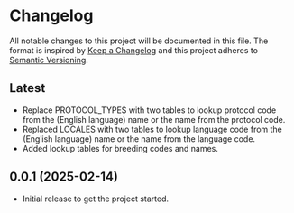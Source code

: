 # Changelog

All notable changes to this project will be documented in this file.
The format is inspired by [Keep a Changelog](https://keepachangelog.com/en/1.0.0/)
and this project adheres to [Semantic Versioning](https://semver.org/spec/v2.0.0.html).

## Latest

* Replace PROTOCOL_TYPES with two tables to lookup protocol code from the
  (English language) name or the name from the protocol code.
* Replaced LOCALES with two tables to lookup language code from the
  (English language) name or the name from the language code.
* Added lookup tables for breeding codes and names.

## 0.0.1 (2025-02-14)

- Initial release to get the project started.
